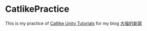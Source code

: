 # CatlikePractice
This is my practice of [Catlike Unity Tutorials](https://catlikecoding.com/unity/tutorials/) for my blog [大喵的新窝](http://snatix.com/)
